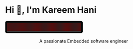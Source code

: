 # Hi 👋, I'm Kareem Hani
<img alt="hello_github.gif" src="https://github.com/assem-khaled/assem-khaled/blob/main/img/hello_github.gif?raw=true" data-hpc="true" class="Box-sc-g0xbh4-0 kzRgrI">

<p align="center">
  A passionate Embedded software engineer
</p>

